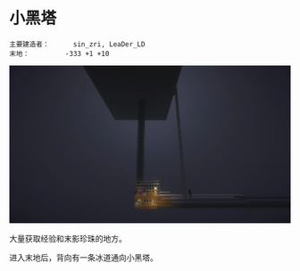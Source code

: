 # 小黑塔

```
主要建造者：		sin_zri, LeaDer_LD
末地：			-333 +1 +10
```

![](/img/place/小黑塔.webp)

大量获取经验和末影珍珠的地方。

进入末地后，背向有一条冰道通向小黑塔。
